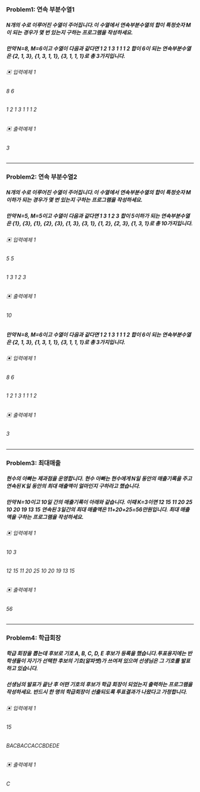 ### Problem1: 연속 부분수열1

##### N개의 수로 이루어진 수열이 주어집니다.이 수열에서 연속부분수열의 합이 특정숫자 M이 되는 경우가 몇 번 있는지 구하는 프로그램을 작성하세요.

##### 만약 N=8, M=6이고 수열이 다음과 같다면 1 2 1 3 1 1 1 2 합이 6이 되는 연속부분수열은 {2, 1, 3}, {1, 3, 1, 1}, {3, 1, 1, 1}로 총 3가지입니다.

###### ▣ 입력예제 1

###### 8 6

###### 1 2 1 3 1 1 1 2

###### ▣ 출력예제 1

###### 3

---

### Problem2: 연속 부분수열2

##### N개의 수로 이루어진 수열이 주어집니다.이 수열에서 연속부분수열의 합이 특정숫자 M이하가 되는 경우가 몇 번 있는지 구하는 프로그램을 작성하세요.

##### 만약 N=5, M=5이고 수열이 다음과 같다면 1 3 1 2 3 합이 5이하가 되는 연속부분수열은 {1}, {3}, {1}, {2}, {3}, {1, 3}, {3, 1}, {1, 2}, {2, 3}, {1, 3, 1}로 총 10가지입니다.

###### ▣ 입력예제 1

###### 5 5

###### 1 3 1 2 3

###### ▣ 출력예제 1

###### 10

##### 만약 N=8, M=6이고 수열이 다음과 같다면 1 2 1 3 1 1 1 2 합이 6이 되는 연속부분수열은 {2, 1, 3}, {1, 3, 1, 1}, {3, 1, 1, 1}로 총 3가지입니다.

###### ▣ 입력예제 1

###### 8 6

###### 1 2 1 3 1 1 1 2

###### ▣ 출력예제 1

###### 3

---

### Problem3: 최대매출

##### 현수의 아빠는 제과점을 운영합니다. 현수 아빠는 현수에게 N일 동안의 매출기록을 주고 연속된 K일 동안의 최대 매출액이 얼마인지 구하라고 했습니다.

##### 만약 N=10이고 10일 간의 매출기록이 아래와 같습니다. 이때 K=3이면 12 15 11 20 25 10 20 19 13 15 연속된 3일간의 최대 매출액은 11+20+25=56만원입니다. 최대 매출액을 구하는 프로그램을 작성하세요.

###### ▣ 입력예제 1

###### 10 3

###### 12 15 11 20 25 10 20 19 13 15

###### ▣ 출력예제 1

###### 56

---

### Problem4: 학급회장

##### 학급 회장을 뽑는데 후보로 기호 A, B, C, D, E 후보가 등록을 했습니다.투표용지에는 반 학생들이 자기가 선택한 후보의 기호(알파벳)가 쓰여져 있으며 선생님은 그 기호를 발표하고 있습니다.

##### 선생님의 발표가 끝난 후 어떤 기호의 후보가 학급 회장이 되었는지 출력하는 프로그램을 작성하세요. 반드시 한 명의 학급회장이 선출되도록 투표결과가 나왔다고 가정합니다.

###### ▣ 입력예제 1

###### 15

###### BACBACCACCBDEDE

###### ▣ 출력예제 1

###### C
